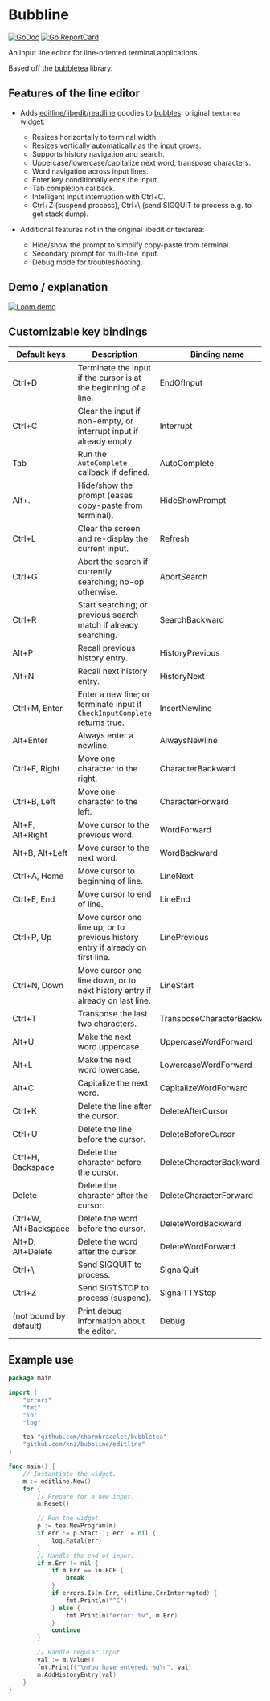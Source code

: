 # Bubbline

[![GoDoc](https://godoc.org/github.com/golang/gddo?status.svg)](https://pkg.go.dev/github.com/knz/bubbline)
[![Go ReportCard](https://goreportcard.com/badge/knz/bubbline)](https://goreportcard.com/report/knz/bubbline)

An input line editor for line-oriented terminal applications.

Based off the [bubbletea](https://github.com/charmbracelet/bubbletea) library.

## Features of the line editor

- Adds [editline/libedit](https://man.netbsd.org/editline.3)/[readline](https://en.wikipedia.org/wiki/GNU_Readline)
  goodies to [bubbles](https://github.com/charmbracelet/bubbles)'
  original `textarea` widget:
  - Resizes horizontally to terminal width.
  - Resizes vertically automatically as the input grows.
  - Supports history navigation and search.
  - Uppercase/lowercase/capitalize next word, transpose characters.
  - Word navigation across input lines.
  - Enter key conditionally ends the input.
  - Tab completion callback.
  - Intelligent input interruption with Ctrl+C.
  - Ctrl+Z (suspend process), Ctrl+\ (send SIGQUIT to process e.g. to get stack dump).

- Additional features not in the original libedit or textarea:
  - Hide/show the prompt to simplify copy-paste from terminal.
  - Secondary prompt for multi-line input.
  - Debug mode for troubleshooting.

## Demo / explanation

[![Loom demo](https://cdn.loom.com/sessions/thumbnails/29b2effdcdda40b9a12509c2ced1de8c-with-play.gif)](https://www.loom.com/share/29b2effdcdda40b9a12509c2ced1de8c)

## Customizable key bindings

| Default keys           | Description                                                                     | Binding name               |
|------------------------|---------------------------------------------------------------------------------|----------------------------|
| Ctrl+D                 | Terminate the input if the cursor is at the beginning of a line.                | EndOfInput                 |
| Ctrl+C                 | Clear the input if non-empty, or interrupt input if already empty.              | Interrupt                  |
| Tab                    | Run the `AutoComplete` callback if defined.                                     | AutoComplete               |
| Alt+.                  | Hide/show the prompt (eases copy-paste from terminal).                          | HideShowPrompt             |
| Ctrl+L                 | Clear the screen and re-display the current input.                              | Refresh                    |
| Ctrl+G                 | Abort the search if currently searching; no-op otherwise.                       | AbortSearch                |
| Ctrl+R                 | Start searching; or previous search match if already searching.                 | SearchBackward             |
| Alt+P                  | Recall previous history entry.                                                  | HistoryPrevious            |
| Alt+N                  | Recall next history entry.                                                      | HistoryNext                |
| Ctrl+M, Enter          | Enter a new line; or terminate input if `CheckInputComplete` returns true.      | InsertNewline              |
| Alt+Enter              | Always enter a newline.                                                         | AlwaysNewline              |
| Ctrl+F, Right          | Move one character to the right.                                                | CharacterBackward          |
| Ctrl+B, Left           | Move one character to the left.                                                 | CharacterForward           |
| Alt+F, Alt+Right       | Move cursor to the previous word.                                               | WordForward                |
| Alt+B, Alt+Left        | Move cursor to the next word.                                                   | WordBackward               |
| Ctrl+A, Home           | Move cursor to beginning of line.                                               | LineNext                   |
| Ctrl+E, End            | Move cursor to end of line.                                                     | LineEnd                    |
| Ctrl+P, Up             | Move cursor one line up, or to previous history entry if already on first line. | LinePrevious               |
| Ctrl+N, Down           | Move cursor one line down, or to next history entry if already on last line.    | LineStart                  |
| Ctrl+T                 | Transpose the last two characters.                                              | TransposeCharacterBackward |
| Alt+U                  | Make the next word uppercase.                                                   | UppercaseWordForward       |
| Alt+L                  | Make the next word lowercase.                                                   | LowercaseWordForward       |
| Alt+C                  | Capitalize the next word.                                                       | CapitalizeWordForward      |
| Ctrl+K                 | Delete the line after the cursor.                                               | DeleteAfterCursor          |
| Ctrl+U                 | Delete the line before the cursor.                                              | DeleteBeforeCursor         |
| Ctrl+H, Backspace      | Delete the character before the cursor.                                         | DeleteCharacterBackward    |
| Delete                 | Delete the character after the cursor.                                          | DeleteCharacterForward     |
| Ctrl+W, Alt+Backspace  | Delete the word before the cursor.                                              | DeleteWordBackward         |
| Alt+D, Alt+Delete      | Delete the word after the cursor.                                               | DeleteWordForward          |
| Ctrl+\                 | Send SIGQUIT to process.                                                        | SignalQuit                 |
| Ctrl+Z                 | Send SIGTSTOP to process (suspend).                                             | SignalTTYStop              |
| (not bound by default) | Print debug information about the editor.                                       | Debug                      |

## Example use

```go
package main

import (
    "errors"
    "fmt"
    "io"
    "log"

    tea "github.com/charmbracelet/bubbletea"
    "github.com/knz/bubbline/editline"
)

func main() {
    // Instantiate the widget.
    m := editline.New()
    for {
        // Prepare for a new input.
        m.Reset()

        // Run the widget.
        p := tea.NewProgram(m)
        if err := p.Start(); err != nil {
            log.Fatal(err)
        }
        // Handle the end of input.
        if m.Err != nil {
            if m.Err == io.EOF {
                break
            }
            if errors.Is(m.Err, editline.ErrInterrupted) {
                fmt.Println("^C")
            } else {
                fmt.Println("error: %v", m.Err)
            }
            continue
        }

        // Handle regular input.
        val := m.Value()
        fmt.Printf("\nYou have entered: %q\n", val)
        m.AddHistoryEntry(val)
    }
}
```
